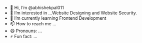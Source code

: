 - 👋 Hi, I’m @abhishekpal011
- 👀 I’m interested in ...Website Designing and Website Security.
- 🌱 I’m currently learning Frontend Development
- 📫 How to reach me ...
- 😄 Pronouns: ...
- ⚡ Fun fact: ...

<!---
abhishekpal011/abhishekpal011 is a ✨ special ✨ repository because its `README.md` (this file) appears on your GitHub profile.
You can click the Preview link to take a look at your changes.
--->
